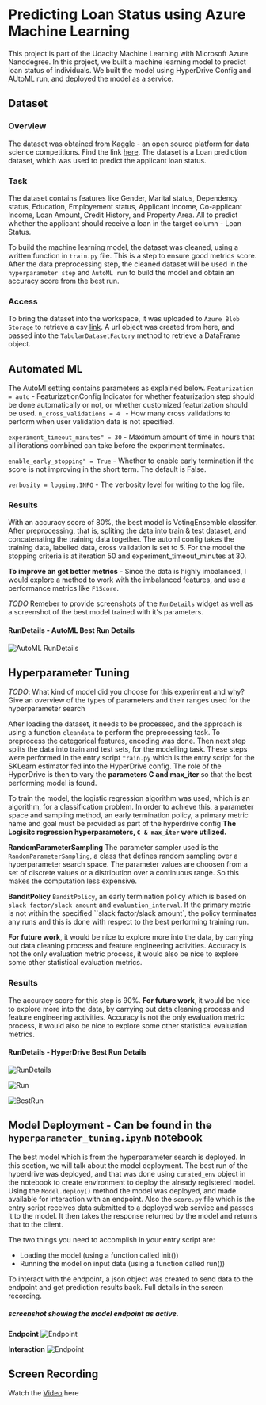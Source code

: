# Predicting Loan Status using Azure Machine Learning

This project is part of the Udacity Machine Learning with Microsoft Azure Nanodegree. In this project, we built a machine learning model to predict loan status of individuals. We built the model using HyperDrive Config and AUtoML run, and deployed the model as a service.

## Dataset

### Overview

The dataset was obtained from Kaggle - an open source platform for data science competitions. Find the link [here](https://www.kaggle.com/altruistdelhite04/loan-prediction-problem-dataset). The dataset is a Loan prediction dataset, which was used to predict the applicant loan status.

### Task

The dataset contains features like Gender, Marital status, Dependency status, Education, Employement status, Applicant Income, Co-applicant Income, Loan Amount, Credit History, and Property Area. All to predict whether the applicant should receive a loan in the target column - Loan Status.

To build the machine learning model, the dataset was cleaned, using a written function in `train.py` file. This is a step to ensure good metrics score.
After the data preprocessing step, the cleaned dataset will be used in the `hyperparameter step` and `AutoML run` to build the model and obtain an accuracy score from the best run.

### Access

To bring the dataset into the workspace, it was uploaded to `Azure Blob Storage` to retrieve a csv [link](https://cap.blob.core.windows.net/cap/train.csv). A url object was created from here, and passed into the `TabularDatasetFactory` method to retrieve a DataFrame object.

## Automated ML

The AutoMl setting contains parameters as explained below.
`Featurization = auto` - FeaturizationConfig Indicator for whether featurization step should be done automatically or not, or whether customized featurization should be used.
`n_cross_validations = 4 ` - How many cross validations to perform when user validation data is not specified.

`experiment_timeout_minutes" = 30` - Maximum amount of time in hours that all iterations combined can take before the experiment terminates.

`enable_early_stopping" = True` - Whether to enable early termination if the score is not improving in the short term. The default is False.

`verbosity = logging.INFO` - The verbosity level for writing to the log file.

### Results

With an accuracy score of 80%, the best model is VotingEnsemble classifer. After preprocessing, that is, spliting the data into train & test dataset, and concatenating the training data together. The automl config takes the training data, labelled data, cross validation is set to 5. For the model the stopping criteria is at iteration 50 and experiment_timeout_minutes at 30.

**To improve an get better metrics** - Since the data is highly imbalanced, I would explore a method to work with the imbalanced features, and use a performance metrics like `F1Score`.

_TODO_ Remeber to provide screenshots of the `RunDetails` widget as well as a screenshot of the best model trained with it's parameters.

#### RunDetails - AutoML Best Run Details

![AutoML RunDetails](https://github.com/bleso-a/nd00333-capstone/blob/master/Screenshot/automl%20best%20run.png)

## Hyperparameter Tuning

_TODO_: What kind of model did you choose for this experiment and why? Give an overview of the types of parameters and their ranges used for the hyperparameter search

After loading the dataset, it needs to be processed, and the approach is using a function `cleandata` to perform the preprocessing task. To preprocess the categorical features, encoding was done. Then next step splits the data into train and test sets, for the modelling task. These steps were performed in the entry script `train.py` which is the entry script for the SKLearn estimator fed into the HyperDrive config. The role of the HyperDrive is then to vary the **parameters C and max_iter** so that the best performing model is found.

To train the model, the logistic regression algorithm was used, which is an algorithm, for a classification problem.
In order to achieve this, a parameter space and sampling method, an early termination policy, a primary metric name and goal must be provided as part of the hyperdrive config
**The Logisitc regression hyperparameters, `C & max_iter` were utilized.**

**RandomParameterSampling**
The parameter sampler used is the `RandomParameterSampling`, a class that defines random sampling over a hyperparameter search space. The parameter values are choosen from a set of discrete values or a distribution over a continuous range. So this makes the computation less expensive.

**BanditPolicy**
`BanditPolicy`, an early termination policy which is based on `slack factor/slack amount` and `evaluation_interval`. If the primary metric is not within the specified ``slack factor/slack amount`, the policy terminates any runs and this is done with respect to the best performing training run.

**For future work**, it would be nice to explore more into the data, by carrying out data cleaning process and feature engineering activities. Accuracy is not the only evaluation metric process, it would also be nice to explore some other statistical evaluation metrics.

### Results

The accuracy score for this step is 90%. **For future work**, it would be nice to explore more into the data, by carrying out data cleaning process and feature engineering activities. Accuracy is not the only evaluation metric process, it would also be nice to explore some other statistical evaluation metrics.

#### RunDetails - HyperDrive Best Run Details

![RunDetails](https://github.com/bleso-a/nd00333-capstone/blob/master/Screenshot/Best%20run%20with%20parameter.png)

![Run](https://github.com/bleso-a/nd00333-capstone/blob/master/Screenshot/Run%20progress.png)

![BestRun](https://github.com/bleso-a/nd00333-capstone/blob/master/Screenshot/Best%20Run.png)

## Model Deployment - Can be found in the `hyperparameter_tuning.ipynb` notebook

The best model which is from the hyperparameter search is deployed.
In this section, we will talk about the model deployment. The best run of the hyperdrive was deployed, and that was done using `curated_env` object in the notebook to create environment to deploy the already registered model. Using the `Model.deploy()` method the model was deployed, and made available for interaction with an endpoint. Also the `score.py` file which is the entry script receives data submitted to a deployed web service and passes it to the model. It then takes the response returned by the model and returns that to the client.

The two things you need to accomplish in your entry script are:

- Loading the model (using a function called init())
- Running the model on input data (using a function called run())

To interact with the endpoint, a json object was created to send data to the endpoint and get prediction results back. Full details in the screen recording.

##### screenshot showing the model endpoint as active.

**Endpoint**
![Endpoint](https://github.com/bleso-a/nd00333-capstone/blob/master/Screenshot/Endpoint.png)

**Interaction**
![Endpoint](https://github.com/bleso-a/nd00333-capstone/blob/master/Screenshot/Interaction.png)

## Screen Recording

Watch the [Video](https://youtu.be/0CN12uJnAMA) here
